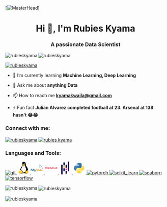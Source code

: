 [![MasterHead](https://miro.medium.com/v2/resize:fit:1400/1*dRpCFDfCC1WUAdE6SB74zA.gif)]
<h1 align="center">Hi 👋, I'm Rubies Kyama</h1>
<h3 align="center">A passionate Data Scientist</h3>

<img align="right" alt="rubieskyama" width="400" src="https://stemettes.org/zine/wp-content/uploads/sites/3/2021/12/ai-gif.gif">

<p align="left"> <img src="https://komarev.com/ghpvc/?username=rubieskyama&label=Profile%20views&color=0e75b6&style=flat" alt="rubieskyama" /> </p>

<p align="left"> <a href="https://twitter.com/rubieskyama" target="blank"><img src="https://img.shields.io/twitter/follow/rubieskyama?logo=twitter&style=for-the-badge" alt="rubieskyama" /></a> </p>

- 🌱 I’m currently learning **Machine Learning, Deep Learning**

- 💬 Ask me about **anything Data**

- 📫 How to reach me **kyamakwaila@gmail.com**

- ⚡ Fun fact **Julian Alvarez completed football at 23. Arsenal at 138 hasn't 😂😂**

<h3 align="left">Connect with me:</h3>
<p align="left">
<a href="https://twitter.com/rubieskyama" target="blank"><img align="center" src="https://raw.githubusercontent.com/rahuldkjain/github-profile-readme-generator/master/src/images/icons/Social/twitter.svg" alt="rubieskyama" height="30" width="40" /></a>
<a href="https://linkedin.com/in/rubies kyama" target="blank"><img align="center" src="https://raw.githubusercontent.com/rahuldkjain/github-profile-readme-generator/master/src/images/icons/Social/linked-in-alt.svg" alt="rubies kyama" height="30" width="40" /></a>
</p>

<h3 align="left">Languages and Tools:</h3>
<p align="left"> <a href="https://git-scm.com/" target="_blank" rel="noreferrer"> <img src="https://www.vectorlogo.zone/logos/git-scm/git-scm-icon.svg" alt="git" width="40" height="40"/> </a> <a href="https://www.linux.org/" target="_blank" rel="noreferrer"> <img src="https://raw.githubusercontent.com/devicons/devicon/master/icons/linux/linux-original.svg" alt="linux" width="40" height="40"/> </a> <a href="https://www.mysql.com/" target="_blank" rel="noreferrer"> <img src="https://raw.githubusercontent.com/devicons/devicon/master/icons/mysql/mysql-original-wordmark.svg" alt="mysql" width="40" height="40"/> </a> <a href="https://www.oracle.com/" target="_blank" rel="noreferrer"> <img src="https://raw.githubusercontent.com/devicons/devicon/master/icons/oracle/oracle-original.svg" alt="oracle" width="40" height="40"/> </a> <a href="https://pandas.pydata.org/" target="_blank" rel="noreferrer"> <img src="https://raw.githubusercontent.com/devicons/devicon/2ae2a900d2f041da66e950e4d48052658d850630/icons/pandas/pandas-original.svg" alt="pandas" width="40" height="40"/> </a> <a href="https://www.python.org" target="_blank" rel="noreferrer"> <img src="https://raw.githubusercontent.com/devicons/devicon/master/icons/python/python-original.svg" alt="python" width="40" height="40"/> </a> <a href="https://pytorch.org/" target="_blank" rel="noreferrer"> <img src="https://www.vectorlogo.zone/logos/pytorch/pytorch-icon.svg" alt="pytorch" width="40" height="40"/> </a> <a href="https://scikit-learn.org/" target="_blank" rel="noreferrer"> <img src="https://upload.wikimedia.org/wikipedia/commons/0/05/Scikit_learn_logo_small.svg" alt="scikit_learn" width="40" height="40"/> </a> <a href="https://seaborn.pydata.org/" target="_blank" rel="noreferrer"> <img src="https://seaborn.pydata.org/_images/logo-mark-lightbg.svg" alt="seaborn" width="40" height="40"/> </a> <a href="https://www.tensorflow.org" target="_blank" rel="noreferrer"> <img src="https://www.vectorlogo.zone/logos/tensorflow/tensorflow-icon.svg" alt="tensorflow" width="40" height="40"/> </a> </p>

<p><img align="left" src="https://github-readme-stats.vercel.app/api/top-langs?username=rubieskyama&show_icons=true&locale=en&layout=compact" alt="rubieskyama" /></p>

<p>&nbsp;<img align="center" src="https://github-readme-stats.vercel.app/api?username=rubieskyama&show_icons=true&locale=en" alt="rubieskyama" /></p>

<p><img align="center" src="https://github-readme-streak-stats.herokuapp.com/?user=rubieskyama&" alt="rubieskyama" /></p>
